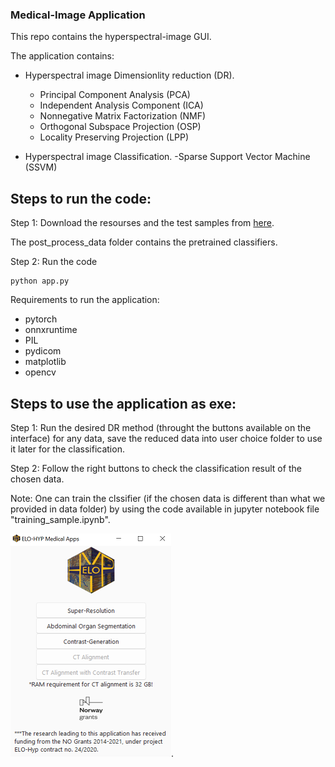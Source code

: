 ### Medical-Image Application

This repo contains the hyperspectral-image GUI.

The application contains:
- Hyperspectral image Dimensionlity reduction (DR).
  - Principal Component Analysis (PCA)
  - Independent Analysis Component (ICA)
  - Nonnegative Matrix Factorization (NMF)
  - Orthogonal Subspace Projection (OSP)
  - Locality Preserving Projection (LPP)
  
- Hyperspectral image Classification.
  -Sparse Support Vector Machine (SSVM)

## Steps to run the code:

Step 1: Download the resourses and the test samples from [here](https://ctipub-my.sharepoint.com/:f:/g/personal/nitesh_nitesh_stud_acs_upb_ro/Eqc2-temth9Mk_swRpy2exgBjjQssw6SxX_BKihaYF5fow?e=SjvAQJ).

The post_process_data folder contains the pretrained classifiers.

Step 2: Run the code

    python app.py


Requirements to run the application:

- pytorch
- onnxruntime
- PIL
- pydicom
- matplotlib
- opencv




## Steps to use the application as exe:

Step 1: 
   Run the desired DR method (throught the buttons available on the interface) for any data, save the reduced data into user choice folder to use it later for the classification.
   
Step 2:
   Follow the right buttons to check the classification result of the chosen data.
   
Note: One can train the clssifier (if the chosen data is different than what we provided in data folder) by using the code available in jupyter notebook file "training_sample.ipynb".
    
 
  ![alt text for screen readers](gui_interface.png).






